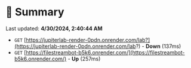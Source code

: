 # 📖 Summary
Last updated: **4/30/2024, 2:40:44 AM**

- `GET` [https://jupiterlab-render-0pdn.onrender.com/lab?](https://jupiterlab-render-0pdn.onrender.com/lab?) - **Down** (137ms)
- `GET` [https://filestreambot-b5k6.onrender.com/](https://filestreambot-b5k6.onrender.com/) - **Up** (257ms)
